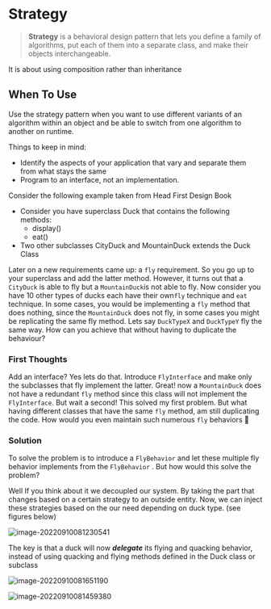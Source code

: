 # Strategy

> **Strategy** is a behavioral design pattern that lets you define a family of algorithms, put each of them into a separate class, and make their objects interchangeable.

It is about using composition rather than inheritance 



## When To Use

Use the strategy pattern when you want to use different variants of an algorithm within an object and be able to switch from one algorithm to another on runtime.

Things to keep in mind:

* Identify the aspects of your application that vary and separate them from what stays the same
* Program to an interface, not an implementation.



Consider the following example taken from Head First Design Book

* Consider you have superclass Duck that contains the following methods:
  * display()
  * eat()
* Two other subclasses CityDuck and MountainDuck extends the Duck Class

Later on a new requirements  came up: a `fly` requirement. So you go up to your superclass and add the latter method. However, it turns out that a `CityDuck` is able to fly but a `MountainDuck`is not able to fly. Now consider you have 10 other types of ducks each have their own`fly` technique and `eat` technique. In some cases, you would be implementing a `fly` method that does nothing, since the `MountainDuck` does not fly, in some cases you might be replicating the same fly method. Lets say `DuckTypeX` and `DuckTypeY` fly the same way. How can you achieve that without having to duplicate the behaviour?

### First Thoughts

Add an interface? Yes lets do that. Introduce `FlyInterface` and make only the subclasses that fly implement the latter. Great! now a `MountainDuck` does not have a redundant `fly` method since this class will not implement the `FlyInterface`. But wait a second! This solved my first problem. But what having different classes that have the same `fly` method, am still duplicating the code. How would you even maintain such numerous `fly` behaviors :thinking: 

### Solution

To solve the problem is to introduce a `FlyBehavior` and let these multiple fly behavior implements from the `FlyBehavior` . But how would this solve the problem?

Well If you think about it we decoupled our system. By taking the part that changes based on a certain strategy to an outside entity. Now, we can inject these strategies based on the our need depending on duck type. (see figures below)



![image-20220910081230541](C:\Users\User\AppData\Roaming\Typora\typora-user-images\image-20220910081230541.png)

The key is that a duck will now ***delegate*** its flying and quacking behavior, instead of using quacking and flying methods defined in the Duck class or subclass 



![image-20220910081651190](C:\Users\User\AppData\Roaming\Typora\typora-user-images\image-20220910081651190.png)



![image-20220910081459380](C:\Users\User\AppData\Roaming\Typora\typora-user-images\image-20220910081459380.png)





